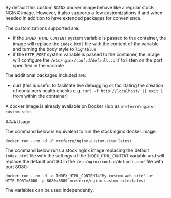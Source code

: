 By default this custom `NGINX` docker image behave like a regular stock NGINX image. However, it also supports a few customizations if and when needed in addition to have extended packages for convenience. 

The customizations supported are:

- if the `INDEX_HTML_CONTENT` system variable is passed to the container, the image will replace the `index.html` file with the content of the variable and turning the body style to `lightblue`
- if the `HTTP_PORT` system variable is passed to the container, the image will configure the `/etc/nginx/conf.d/default.conf` to listen on the port specified in the variable 

The additional packages included are:

- curl (this is useful to facilitate live debugging or facilitating the creation of containers health checks e.g. `curl -f http://localhost/ || exit 1` from within the container)

A docker image is already available on Docker Hub as `mreferre\nginx-custom-site`. 

####Usage 

The command below is equivalent to run the stock nginx docker image:
```
docker run --rm -d -P mreferre/nginx-custom-site:latest
```

The command below runs a stock nginx image replacing the default `index.html` file  with the settings of the `INDEX_HTML_CONTENT` variable and will replace the default port 80 in the `/etc/nginx/conf.d/default.conf` file with port 8080:
```
docker run --rm -d -e INDEX_HTML_CONTENT="My custom web site" -e HTTP_PORT=8080 -p 8080:8080 mreferre/nginx-custom-site:latest
```

The variables can be used independently. 